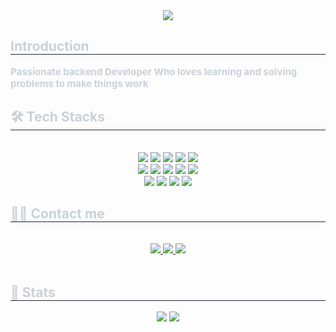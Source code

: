 <div align= "center">
    <img src="https://capsule-render.vercel.app/api?type=waving&color=ffb3d1&height=180&text=Go%20Wild,%20Speak%20Loud,%20Think%20Hard&animation=twinkling&fontColor=322f31&fontSize=40" />
    </div>
    <div style="text-align: left;"> 
    <h2 style="border-bottom: 1px solid #21262d; color: #c9d1d9;"> Introduction </h2>  
    <div style="font-weight: 700; font-size: 15px; text-align: left; color: #c9d1d9;"> Passionate backend Developer Who loves learning and solving problems to make things work </div> 
    </div>
    <div style="text-align: left;">
    <h2 style="border-bottom: 1px solid #21262d; color: #c9d1d9;"> 🛠️ Tech Stacks </h2> <br> 
    <div  align= "center"> <img src="https://img.shields.io/badge/Amazon AWS-232F3E?style=flat-square&logo=Amazon AWS&logoColor=white">
          <img src="https://img.shields.io/badge/CSS3-1572B6?style=flat-square&logo=CSS3&logoColor=white">
          <img src="https://img.shields.io/badge/Elasticsearch-005571?style=flat-square&logo=Elasticsearch&logoColor=white">
          <img src="https://img.shields.io/badge/Docker-2496ED?style=flat-square&logo=Docker&logoColor=white">
          <img src="https://img.shields.io/badge/Github-181717?style=flat-square&logo=Github&logoColor=white">
          <br/><img src="https://img.shields.io/badge/Git-F05032?style=flat-square&logo=Git&logoColor=white">
          <img src="https://img.shields.io/badge/HTML5-E34F26?style=flat-square&logo=HTML5&logoColor=white">
          <img src="https://img.shields.io/badge/Java-007396?style=flat-square&logo=Java&logoColor=white">
          <img src="https://img.shields.io/badge/MySQL-4479A1?style=flat-square&logo=MySQL&logoColor=white">
          <img src="https://img.shields.io/badge/Notion-000000?style=flat-square&logo=Notion&logoColor=white">
          <br/><img src="https://img.shields.io/badge/Spring Boot-6DB33F?style=flat-square&logo=Spring Boot&logoColor=white">
          <img src="https://img.shields.io/badge/Slack-4A154B?style=flat-square&logo=Slack&logoColor=white">
          <img src="https://img.shields.io/badge/Javascript-F7DF1E?style=flat-square&logo=Javascript&logoColor=white">
          <img src="https://img.shields.io/badge/Python-3776AB?style=flat-square&logo=Python&logoColor=white">
          </div>
    </div>
    <div style="text-align: left;">
    <h2 style="border-bottom: 1px solid #21262d; color: #c9d1d9;"> 🧑‍💻 Contact me </h2> <br> 
    <div align= "center"> <a href=https://www.instagram.com/kiteof_park/> <img src="https://img.shields.io/badge/Instagram-E4405F?style=flat-square&logo=Instagram&logoColor=white&link=https://www.instagram.com/kiteof_park/"> </a>
         <a href=https://velog.io/@kiteof_park> <img src="https://img.shields.io/badge/Velog-20C997?style=flat-square&logo=Velog&logoColor=white&link=https://velog.io/@kiteof_park"> </a>
         <a href=mailto:euiyeon0519@gmail.com> <img src="https://img.shields.io/badge/Gmail-EA4335?style=flat-square&logo=Gmail&logoColor=white&link=mailto:euiyeon0519@gmail.com"> </a>
          </div>  <br> 
    <div align= "center">  </div> 
    </div>
    <div style="text-align: left;"> 
    <h2 style="border-bottom: 1px solid #21262d; color: #c9d1d9;"> 🏅 Stats </h2> <div align= "center"> <img src="https://github-readme-stats.vercel.app/api?username=kiteof-park&bg_color=60,f6eaed,ee637f&title_color=4d4c4c&text_color=4d4c4c"
         /> <img src="https://github-readme-stats.vercel.app/api/top-langs/?username=kiteof-park&layout=compact&bg_color=60,f6eaed,ee637f&title_color=4d4c4c&text_color=4d4c4c"
           /> </div> 
    </div>
    
